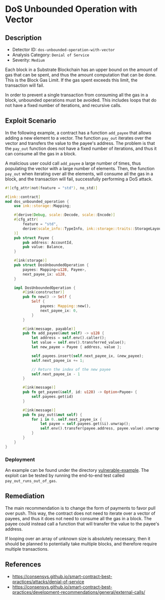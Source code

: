 # DoS Unbounded Operation with Vector
## Description
- Detector ID: `dos-unbounded-operation-with-vector`
- Analysis Category: `Denial of Service`
- Severity: `Medium`

Each block in a Substrate Blockchain has an upper bound on the amount of gas 
that can be spent, and thus the amount computation that can be done. This is 
the Block Gas Limit. If the gas spent exceeds this limit, the transaction 
will fail.

In order to prevent a single transaction from consuming all the gas in a block,
unbounded operations must be avoided. This includes loops that do not have a 
fixed number of iterations, and recursive calls.
## Exploit Scenario
In the following example, a contract has a function `add_payee` that allows 
adding a new element to a vector. The function `pay_out` iterates over the 
vector and transfers the value to the payee's address. The problem is that 
the `pay_out` function does not have a fixed number of iterations, and thus 
it can consume all the gas in a block.

A malicious user could call `add_payee` a large number of times, thus 
populating the vector with a large number of elements. Then, the function 
`pay_out` when iterating over all the elements, will consume all the gas in 
a block, and the transaction will fail, successfully performing a DoS attack.

```rust
#![cfg_attr(not(feature = "std"), no_std)]

#[ink::contract]
mod dos_unbounded_operation {
    use ink::storage::Mapping;

    #[derive(Debug, scale::Decode, scale::Encode)]
    #[cfg_attr(
        feature = "std",
        derive(scale_info::TypeInfo, ink::storage::traits::StorageLayout)
    )]
    pub struct Payee {
        pub address: AccountId,
        pub value: Balance,
    }

    #[ink(storage)]
    pub struct DosUnboundedOperation {
        payees: Mapping<u128, Payee>,
        next_payee_ix: u128,
    }

    impl DosUnboundedOperation {
        #[ink(constructor)]
        pub fn new() -> Self {
            Self {
                payees: Mapping::new(),
                next_payee_ix: 0,
            }
        }

        #[ink(message, payable)]
        pub fn add_payee(&mut self) -> u128 {
            let address = self.env().caller();
            let value = self.env().transferred_value();
            let new_payee = Payee { address, value };

            self.payees.insert(self.next_payee_ix, &new_payee);
            self.next_payee_ix += 1;

            // Return the index of the new payee
            self.next_payee_ix - 1
        }

        #[ink(message)]
        pub fn get_payee(&self, id: u128) -> Option<Payee> {
            self.payees.get(id)
        }

        #[ink(message)]
        pub fn pay_out(&mut self) {
            for i in 0..self.next_payee_ix {
                let payee = self.payees.get(&i).unwrap();
                self.env().transfer(payee.address, payee.value).unwrap();
            }
        }
    }
}
```

### Deployment
An example can be found under the directory 
[vulnerable-example](./vulnerable-example). The exploit can be tested by
running the end-to-end test called `pay_out_runs_out_of_gas`.

## Remediation
The main recommendation is to change the form of payments to favor pull over 
push. This way, the contract does not need to iterate over a vector of payees,
and thus it does not need to consume all the gas in a block. The payee could 
instead call a function that will transfer the value to the payee's address.

If looping over an array of unknown size is absolutely necessary, then it 
should be planned to potentially take multiple blocks, and therefore require
multiple transactions.

## References
- https://consensys.github.io/smart-contract-best-practices/attacks/denial-of-service
- https://consensys.github.io/smart-contract-best-practices/development-recommendations/general/external-calls/
